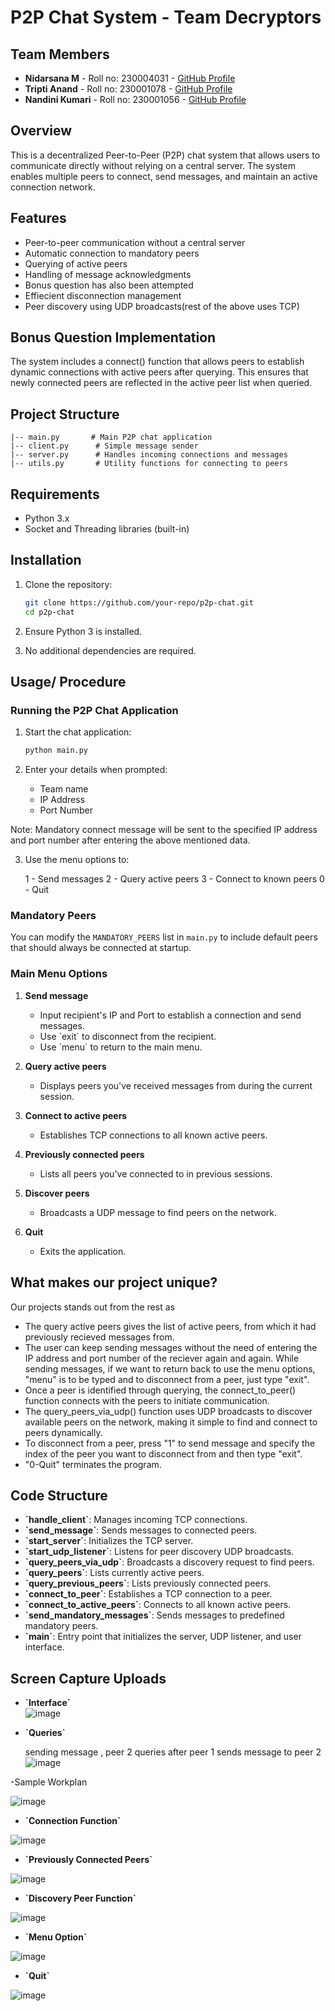 # P2P Chat System - Team Decryptors

## Team Members

- **Nidarsana M** - Roll no: 230004031 - [GitHub Profile](https://github.com/Nidarsana02)
- **Tripti Anand** - Roll no: 230001078 - [GitHub Profile](https://github.com/Tripti1298) 
- **Nandini Kumari** - Roll no: 230001056 - [GitHub Profile](https://github.com/dini-5002) 

## Overview
This is a decentralized Peer-to-Peer (P2P) chat system that allows users to communicate directly without relying on a central server. The system enables multiple peers to connect, send messages, and maintain an active connection network.

## Features
- Peer-to-peer communication without a central server
- Automatic connection to mandatory peers
- Querying of active peers
- Handling of message acknowledgments
- Bonus question has also been attempted
- Effiecient disconnection management
- Peer discovery using UDP broadcasts(rest of the above uses TCP)


## Bonus Question Implementation
The system includes a connect() function that allows peers to establish dynamic connections with active peers after querying. This ensures that newly connected peers are reflected in the active peer list when queried.

## Project Structure
```
|-- main.py       # Main P2P chat application
|-- client.py      # Simple message sender
|-- server.py      # Handles incoming connections and messages
|-- utils.py       # Utility functions for connecting to peers
```

## Requirements
- Python 3.x
- Socket and Threading libraries (built-in)

## Installation
1. Clone the repository:
   ```sh
   git clone https://github.com/your-repo/p2p-chat.git
   cd p2p-chat
   ```

2. Ensure Python 3 is installed.
3. No additional dependencies are required.

## Usage/ Procedure

### Running the P2P Chat Application

1. Start the chat application:

   ```sh
   python main.py
   ```

2. Enter your details when prompted:

   - Team name
   - IP Address
   - Port Number
     
Note: Mandatory connect message will be sent to the specified IP address and port number after entering the above mentioned data.

3. Use the menu options to:

    1 - Send messages
    2 - Query active peers
    3 - Connect to known peers
    0 - Quit 


### Mandatory Peers

You can modify the `MANDATORY_PEERS` list in `main.py` to include default peers that should always be connected at startup.

### Main Menu Options
1. **Send message**
   - Input recipient's IP and Port to establish a connection and send messages.
   - Use \`exit\` to disconnect from the recipient.
   - Use \`menu\` to return to the main menu.

2. **Query active peers**
   - Displays peers you've received messages from during the current session.

3. **Connect to active peers**
   - Establishes TCP connections to all known active peers.

4. **Previously connected peers**
   - Lists all peers you've connected to in previous sessions.

5. **Discover peers**
   - Broadcasts a UDP message to find peers on the network.

0. **Quit**
   - Exits the application.
     
## What makes our project unique?
Our projects stands out from the rest as

- The query active peers gives the list of active peers, from which it had previously recieved messages from.
- The user can keep sending messages without the need of entering the IP address and port number of the reciever again and again. While sending messages, if we want to return back to use the menu options, "menu" is to be typed and to disconnect from a peer, just type "exit".
- Once a peer is identified through querying, the connect_to_peer() function connects with the peers to initiate communication.
- The query_peers_via_udp() function uses UDP broadcasts to discover available peers on the network, making it simple to find and connect to peers dynamically.
- To disconnect from a peer, press "1" to send message and specify the index of the peer you want to disconnect from and then type "exit".
- "0-Quit" terminates the program.

## Code Structure

- **\`handle_client\`**: Manages incoming TCP connections.
- **\`send_message\`**: Sends messages to connected peers.
- **\`start_server\`**: Initializes the TCP server.
- **\`start_udp_listener\`**: Listens for peer discovery UDP broadcasts.
- **\`query_peers_via_udp\`**: Broadcasts a discovery request to find peers.
- **\`query_peers\`**: Lists currently active peers.
- **\`query_previous_peers\`**: Lists previously connected peers.
- **\`connect_to_peer\`**: Establishes a TCP connection to a peer.
- **\`connect_to_active_peers\`**: Connects to all known active peers.
- **\`send_mandatory_messages\`**: Sends messages to predefined mandatory peers.
- **\`main\`**: Entry point that initializes the server, UDP listener, and user interface.

## Screen Capture Uploads

- **\`Interface\`**  
![image](https://github.com/user-attachments/assets/cdf38237-4a6e-4975-954b-87f6165a96f8)

- **\`Queries\`**
  
  sending message , peer 2 queries after peer 1 sends message to peer 2
![image](https://github.com/user-attachments/assets/74b988a7-a7f8-4b7d-8d7d-87f78805989c)

-Sample Workplan

![image](https://github.com/user-attachments/assets/7b368a39-5fa5-4d2f-bd08-b23864b31cab)

- **\`Connection Function\`**

![image](https://github.com/user-attachments/assets/ac024f22-f210-4498-9ff3-7d44d56055f1)

- **\`Previously Connected Peers\`**

![image](https://github.com/user-attachments/assets/de2cbfb6-f17f-43da-b345-9ffd22351a32)

- **\`Discovery Peer Function\`**

![image](https://github.com/user-attachments/assets/fd07e6ba-0964-4bc9-829e-73230e5e5a52)

- **\`Menu Option\`**

![image](https://github.com/user-attachments/assets/1c12eea8-5181-4e12-bbb0-787b07296e00)

- **\`Quit\`**

![image](https://github.com/user-attachments/assets/703c0d2e-6560-4451-ae9c-b5cff47a9de6)

